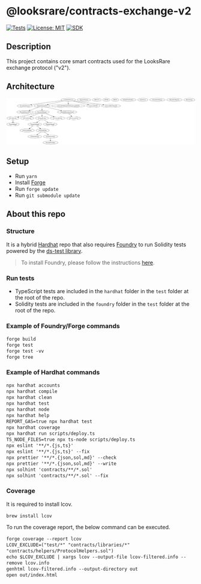 # @looksrare/contracts-exchange-v2

[![Tests](https://github.com/LooksRare/contracts-exchange-v2/actions/workflows/tests.yaml/badge.svg)](https://github.com/LooksRare/contracts-exchange-v2/actions/workflows/tests.yaml)
[![License: MIT](https://img.shields.io/badge/License-MIT-blue.svg)](https://opensource.org/licenses/MIT)
[![SDK](https://img.shields.io/badge/SDK-library-red)](https://github.com/LooksRare/sdk-v2)

## Description

This project contains core smart contracts used for the LooksRare exchange protocol ("v2").

## Architecture

![inheritance](./inheritance-contracts.svg)

## Setup

- Run `yarn`
- Install [Forge](https://book.getfoundry.sh/getting-started/installation.html)
- Run `forge update`
- Run `git submodule update`

## About this repo

### Structure

It is a hybrid [Hardhat](https://hardhat.org/) repo that also requires [Foundry](https://book.getfoundry.sh/index.html) to run Solidity tests powered by the [ds-test library](https://github.com/dapphub/ds-test/).

> To install Foundry, please follow the instructions [here](https://book.getfoundry.sh/getting-started/installation.html).

### Run tests

- TypeScript tests are included in the `hardhat` folder in the `test` folder at the root of the repo.
- Solidity tests are included in the `foundry` folder in the `test` folder at the root of the repo.

### Example of Foundry/Forge commands

```shell
forge build
forge test
forge test -vv
forge tree
```

### Example of Hardhat commands

```shell
npx hardhat accounts
npx hardhat compile
npx hardhat clean
npx hardhat test
npx hardhat node
npx hardhat help
REPORT_GAS=true npx hardhat test
npx hardhat coverage
npx hardhat run scripts/deploy.ts
TS_NODE_FILES=true npx ts-node scripts/deploy.ts
npx eslint '**/*.{js,ts}'
npx eslint '**/*.{js,ts}' --fix
npx prettier '**/*.{json,sol,md}' --check
npx prettier '**/*.{json,sol,md}' --write
npx solhint 'contracts/**/*.sol'
npx solhint 'contracts/**/*.sol' --fix
```

### Coverage

It is required to install lcov.

```shell
brew install lcov
```

To run the coverage report, the below command can be executed.

```
forge coverage --report lcov
LCOV_EXCLUDE=("test/*" "contracts/libraries/*" "contracts/helpers/ProtocolHelpers.sol")
echo $LCOV_EXCLUDE | xargs lcov --output-file lcov-filtered.info --remove lcov.info
genhtml lcov-filtered.info --output-directory out
open out/index.html
```
